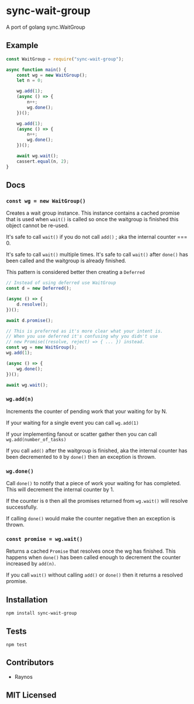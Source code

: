 # sync-wait-group

<!--
    [![build status][build-png]][build]
    [![Coverage Status][cover-png]][cover]
    [![Davis Dependency status][dep-png]][dep]
-->

<!-- [![NPM][npm-png]][npm] -->

A port of golang sync.WaitGroup

## Example

```js
const WaitGroup = require("sync-wait-group");

async function main() {
    const wg = new WaitGroup();
    let n = 0;

    wg.add(1);
    (async () => {
        n++;
        wg.done();
    })();

    wg.add(1);
    (async () => {
        n++;
        wg.done();
    })();

    await wg.wait();
    cassert.equal(n, 2);
}
```

## Docs

### `const wg = new WaitGroup()`

Creates a wait group instance. This instance contains a cached
promise that is used when `wait()` is called so once the waitgroup
is finished this object cannot be re-used.

It's safe to call `wait()` if you do not call `add()` ; aka the
internal counter === 0.

It's safe to call `wait()` multiple times.
It's safe to call `wait()` after `done()` has been called and
the waitgroup is already finished.

This pattern is considered better then creating a `Deferred`

```js
// Instead of using deferred use WaitGroup
const d = new Deferred();

(async () => {
    d.resolve();
})();

await d.promise();

// This is preferred as it's more clear what your intent is.
// When you use deferred it's confusing why you didn't use
// new Promise((resolve, reject) => { ... }) instead.
const wg = new WaitGroup();
wg.add(1);

(async () => {
    wg.done();
})();

await wg.wait();
```

### `wg.add(n)`

Increments the counter of pending work that your waiting for by
N.

If your waiting for a single event you can call `wg.add(1)`

If your implementing fanout or scatter gather then you can call
`wg.add(number_of_tasks)`

If you call `add()` after the waitgroup is finished, aka the
internal counter has been decremented to `0` by `done()` then
an exception is thrown.

### `wg.done()`

Call `done()` to notify that a piece of work your waiting for
has completed. This will decrement the internal counter by 1.

If the counter is `0` then all the promises returned from
`wg.wait()` will resolve successfully.

If calling `done()` would make the counter negative then an
exception is thrown.

### `const promise = wg.wait()`

Returns a cached `Promise` that resolves once the wg has finished.
This happens when `done()` has been called enough to decrement
the counter increased by `add(n)`.

If you call `wait()` without calling `add()` or `done()` then
it returns a resolved promise.

## Installation

`npm install sync-wait-group`

## Tests

`npm test`

## Contributors

 - Raynos

## MIT Licensed

  [build-png]: https://secure.travis-ci.org/Raynos/sync-wait-group.png
  [build]: https://travis-ci.org/Raynos/sync-wait-group
  [cover-png]: https://coveralls.io/repos/Raynos/sync-wait-group/badge.png
  [cover]: https://coveralls.io/r/Raynos/sync-wait-group
  [dep-png]: https://david-dm.org/Raynos/sync-wait-group.png
  [dep]: https://david-dm.org/Raynos/sync-wait-group
  [npm-png]: https://nodei.co/npm/sync-wait-group.png?stars&downloads
  [npm]: https://nodei.co/npm/sync-wait-group
